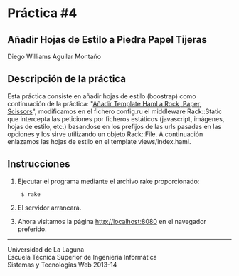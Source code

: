 Práctica #4
=========== 

Añadir Hojas de Estilo a Piedra Papel Tijeras
---------------------------------------------

Diego Williams Aguilar Montaño

Descripción de la práctica
--------------------------
Esta práctica consiste en añadir hojas de estilo (boostrap) como continuación de la práctica: "[Añadir Template Haml a Rock, Paper, Scissors](https://dl.dropboxusercontent.com/u/14539152/LPP/LPPbook/node355.html)", modificamos en el fichero config.ru el middleware Rack::Static que intercepta las peticiones por ficheros estáticos (javascript, imágenes, hojas de estilo, etc.) basandose en los prefijos de las urls pasadas en las opciones y los sirve utilizando un objeto Rack::File. A continuación enlazamos las hojas de estilo en el template views/index.haml.


Instrucciones
-------------

1. Ejecutar el programa mediante el archivo rake proporcionado:

        $ rake

2. El servidor arrancará.
3. Ahora visitamos la página [http://localhost:8080](http://localhost:8080) en el navegador preferido.
---

Universidad de La Laguna  
Escuela Técnica Superior de Ingeniería Informática  
Sistemas y Tecnologías Web 2013-14